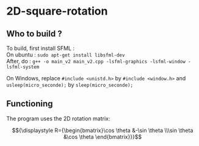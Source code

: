 # 2D-square-rotation

## Who to build ?

To build, first install SFML :  
On ubuntu : `sudo apt-get install libsfml-dev`  
After, do : `g++ -o main_v2 main_v2.cpp -lsfml-graphics -lsfml-window -lsfml-system`  

On Windows, replace `#include <unistd.h>` by `#include <window.h>` and `usleep(micro_seconde);` by `sleep(micro_seconde);` 

## Functioning

The program uses the 2D rotation matrix:  


$${\displaystyle R={\begin{bmatrix}\cos \theta &-\sin \theta \\\sin \theta &\cos \theta \end{bmatrix}}}$$
